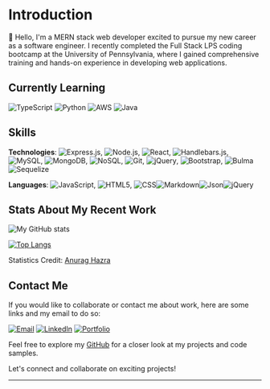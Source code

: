 # Introduction

👋 Hello, I'm a MERN stack web developer excited to pursue my new career as a software engineer. I recently completed the Full Stack LPS coding bootcamp at the University of Pennsylvania, where I gained comprehensive training and hands-on experience in developing web applications.

## Currently Learning
![TypeScript](https://img.shields.io/badge/TypeScript-blue?style=flat&logo=typescript)  ![Python](https://img.shields.io/badge/Python-blue?style=flat&logo=python)  ![AWS](https://img.shields.io/badge/AWS-orange?style=flat&logo=amazon-aws)  ![Java](https://img.shields.io/badge/Java-red?style=flat&logo=java)

## Skills

**Technologies**: ![Express.js](https://img.shields.io/badge/Express.js-black?style=flat&logo=express), ![Node.js](https://img.shields.io/badge/Node.js-green?style=flat&logo=node.js), ![React](https://img.shields.io/badge/React-blue?style=flat&logo=react), ![Handlebars.js](https://img.shields.io/badge/Handlebars.js-orange?style=flat&logo=handlebars.js), ![MySQL](https://img.shields.io/badge/MySQL-blue?style=flat&logo=mysql), ![MongoDB](https://img.shields.io/badge/MongoDB-green?style=flat&logo=mongodb), ![NoSQL](https://img.shields.io/badge/NoSQL-yellow?style=flat&logo=nosql), ![Git](https://img.shields.io/badge/Git-black?style=flat&logo=git), ![jQuery](https://img.shields.io/badge/jQuery-blue?style=flat&logo=jquery), ![Bootstrap](https://img.shields.io/badge/Bootstrap-purple?style=flat&logo=bootstrap), ![Bulma](https://img.shields.io/badge/Bulma-blue?style=flat&logo=bulma)![Sequelize](https://img.shields.io/badge/Sequelize-52B0E7?style=flat&logo=Sequelize&logoColor=white)


**Languages**: ![JavaScript](https://img.shields.io/badge/JavaScript-yellow?style=flat&logo=javascript), ![HTML5](https://img.shields.io/badge/HTML5-orange?style=flat&logo=html5), ![CSS](https://img.shields.io/badge/CSS-blue?style=flat&logo=css3)![Markdown](https://img.shields.io/badge/Markdown-000000?style=flat&logo=markdown&logoColor=white)![Json](https://img.shields.io/badge/json-5E5C5C?style=flat&logo=json&logoColor=white)![jQuery](https://img.shields.io/badge/jquery-%230769AD.svg?style=flat&logo=jquery&logoColor=white)

## Stats About My Recent Work
<!-- github statistics with icons -->
![My GitHub stats](https://github-readme-stats.vercel.app/api?username=msaylorphila&show_icons=true&icon_color=FDF58D&bg_color=30,F7C749,FA7F60,DF5A77,5F2A67&title_color=fff&text_color=fff&hide_border=true&custom_title=My+Recent+Stats&hide=contribs)

<!-- github statistics with top languages -->
[![Top Langs](https://github-readme-stats.vercel.app/api/top-langs/?username=msaylorphila&layout=compact&langs_count=8&bg_color=30,e96443,904e95&title_color=fff&text_color=fff&hide_border=true)](https://github.com/msaylor-phila/github-readme-stats)
<br>

Statistics Credit: <a href='https://github.com/anuraghazra/github-readme-stats'>Anurag Hazra</a>
## Contact Me 

If you would like to collaborate or contact me about work, here are some links and my email to do so:

[![Email](https://img.shields.io/badge/Email-red?style=flat&logo=gmail)](mailto:saylor.margaret@gmail.com)
[![LinkedIn](https://img.shields.io/badge/LinkedIn-blue?style=flat&logo=linkedin)](https://www.linkedin.com/in/margaret-saylor/)
[![Portfolio](https://img.shields.io/badge/Portfolio-green?style=flat&logo=github)](https://msaylorphila.github.io/portfolioreact/)

Feel free to explore my [GitHub](https://github.com/msaylorphila) for a closer look at my projects and code samples.

Let's connect and collaborate on exciting projects!



---
<!--
**msaylorphila/msaylorphila** is a ✨ _special_ ✨ repository because its `README.md` (this file) appears on your GitHub profile.

Here are some ideas to get you started:

- 🔭 I’m currently working on ...
- 🌱 I’m currently learning ...
- 👯 I’m looking to collaborate on ...
- 🤔 I’m looking for help with ...
- 💬 Ask me about ...
- 📫 How to reach me: ...
- 😄 Pronouns: ...
- ⚡ Fun fact: ...
-->
